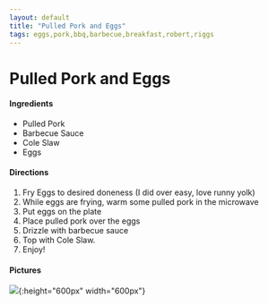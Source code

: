 ```yaml
---
layout: default
title: "Pulled Pork and Eggs"
tags: eggs,pork,bbq,barbecue,breakfast,robert,riggs
---
```

# Pulled Pork and Eggs

#### Ingredients
- Pulled Pork
- Barbecue Sauce
- Cole Slaw
- Eggs

#### Directions
1. Fry Eggs to desired doneness (I did over easy, love runny yolk)
2. While eggs are frying, warm some pulled pork in the microwave
3. Put eggs on the plate
4. Place pulled pork over the eggs
5. Drizzle with barbecue sauce
6. Top with Cole Slaw.
7. Enjoy!

#### Pictures
![]({{site.github.url}}/Breakfast/Images/PulledPorkAndEggs.jpg){:height="600px" width="600px"}
